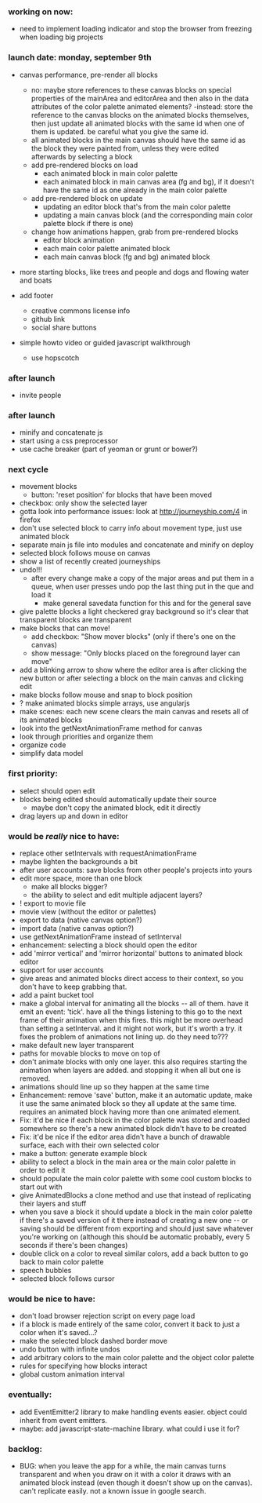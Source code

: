 ### working on now:
- need to implement loading indicator and stop the browser from freezing when loading big projects

### launch date: monday, september 9th
- canvas performance, pre-render all blocks
  - no: maybe store references to these canvas blocks on special properties of the mainArea and editorArea and then also in the data attributes of the color palette animated elements?
    -instead: store the reference to the canvas blocks on the animated blocks themselves, then just update all animated blocks with the same id when one of them is updated. be careful what you give the same id.
  - all animated blocks in the main canvas should have the same id as the block they were painted from, unless they were edited afterwards by selecting a block
  - add pre-rendered blocks on load
    - each animated block in main color palette
    - each animated block in main canvas area (fg and bg), if it doesn't have the same id as one already in the main color palette
  - add pre-rendered block on update
    - updating an editor block that's from the main color palette
    - updating a main canvas block (and the corresponding main color palette block if there is one)
  - change how animations happen, grab from pre-rendered blocks
    - editor block animation
    - each main color palette animated block
    - each main canvas block (fg and bg) animated block
- more starting blocks, like trees and people and dogs and flowing water and boats
- add footer
  - creative commons license info 
  - github link
  - social share buttons

- simple howto video or guided javascript walkthrough
  - use hopscotch

### after launch
- invite people

### after launch
- minify and concatenate js
- start using a css preprocessor
- use cache breaker (part of yeoman or grunt or bower?)

### next cycle
- movement blocks
  - button: 'reset position' for blocks that have been moved
- checkbox: only show the selected layer
- gotta look into performance issues: look at http://journeyship.com/4 in firefox
- don't use selected block to carry info about movement type, just use animated block
- separate main js file into modules and concatenate and minify on deploy
- selected block follows mouse on canvas
- show a list of recently created journeyships
- undo!!!
  - after every change make a copy of the major areas and put them in a queue, when user presses undo pop the last thing put in the que and load it
    - make general savedata function for this and for the general save
- give palette blocks a light checkered gray background so it's clear that transparent blocks are transparent
- make blocks that can move!
  - add checkbox: "Show mover blocks" (only if there's one on the canvas)
  - show message: "Only blocks placed on the foreground layer can move"
- add a blinking arrow to show where the editor area is after clicking the new button or after selecting a block on the main canvas and clicking edit
- make blocks follow mouse and snap to block position
- ? make animated blocks simple arrays, use angularjs
- make scenes: each new scene clears the main canvas and resets all of its animated blocks
- look into the getNextAnimationFrame method for canvas
- look through priorities and organize them
- organize code
- simplify data model

### first priority:
- select should open edit
- blocks being edited should automatically update their source
  - maybe don't copy the animated block, edit it directly
- drag layers up and down in editor

### would be *really* nice to have:
- replace other setIntervals with requestAnimationFrame
- maybe lighten the backgrounds a bit
- after user accounts: save blocks from other people's projects into yours
- edit more space, more than one block
  - make all blocks bigger?
  - the ability to select and edit multiple adjacent layers?
- ! export to movie file
- movie view (without the editor or palettes)
- export to data (native canvas option?)
- import data (native canvas option?)
- use getNextAnimationFrame instead of setInterval
- enhancement: selecting a block should open the editor
- add 'mirror vertical' and 'mirror horizontal' buttons to animated block editor
- support for user accounts
- give areas and animated blocks direct access to their context, so you don't have to keep grabbing that.
- add a paint bucket tool
- make a global interval for animating all the blocks -- all of them. have it emit an event: 'tick'. have all the things listening to this go to the next frame of their animation when this fires. this might be more overhead than setting a setInterval. and it might not work, but it's worth a try. it fixes the problem of animations not lining up. do they need to???
- make default new layer transparent
- paths for movable blocks to move on top of
- don't animate blocks with only one layer. this also requires starting the animation when layers are added. and stopping it when all but one is removed.
- animations should line up so they happen at the same time
- Enhancement: remove 'save' button, make it an automatic update, make it use the same animated block so they all update at the same time. requires an animated block having more than one animated element.
- Fix: it'd be nice if each block in the color palette was stored and loaded somewhere so there's a new animated block didn't have to be created
- Fix: it'd be nice if the editor area didn't have a bunch of drawable surface, each with their own selected color
- make a button: generate example block
- ability to select a block in the main area or the main color palette in order to edit it
- should populate the main color palette with some cool custom blocks to start out with
- give AnimatedBlocks a clone method and use that instead of replicating their layers and stuff
- when you save a block it should update a block in the main color palette if there's a saved version of it there instead of creating a new one -- or saving should be different from exporting and should just save whatever you're working on (although this should be automatic probably, every 5 seconds if there's been changes)
- double click on a color to reveal similar colors, add a back button to go back to main color palette
- speech bubbles
- selected block follows cursor

### would be nice to have:
- don't load browser rejection script on every page load
- if a block is made entirely of the same color, convert it back to just a color when it's saved...?
- make the selected block dashed border move
- undo button with infinite undos
- add arbitrary colors to the main color palette and the object color palette
- rules for specifying how blocks interact
- global custom animation interval

### eventually:
- add EventEmitter2 library to make handling events easier. object could inherit from event emitters.
- maybe: add javascript-state-machine library. what could i use it for?

### backlog:
- BUG: when you leave the app for a while, the main canvas turns transparent and when you draw on it with a color it draws with an animated block instead (even though it doesn't show up on the canvas). can't replicate easily. not a known issue in google search.








